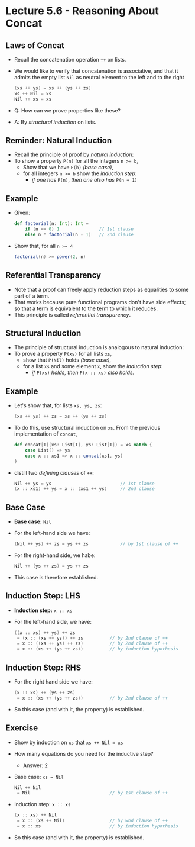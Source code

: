 # Lecture 5.6 - Reasoning About Concat

## Laws of Concat
* Recall the concatenation operation `++` on lists.
* We would like to verify that concatenation is associative, and that it admits the empty list `Nil` as neutral element to the left and to the right

	```scala
	(xs ++ ys) = xs ++ (ys ++ zs)
	xs ++ Nil = xs
	Nil ++ xs = xs
	```

* Q: How can we prove properties like these?
* A: By *structural induction* on lists.

## Reminder: Natural Induction
* Recall the principle of proof by *natural induction*:
* To show a property `P(n)` for all the integers `n >= b`,
	* Show that we have `P(b)` *(base case)*,
	* for all integers `n >= b` show the *induction step*:
		* *if one has* `P(n)`, *then one also has* `P(n + 1)`

## Example
* Given:

	```scala
	def factorial(n: Int): Int = 
		if (n == 0) 1 				// 1st clause
		else n * factorial(n - 1) 	// 2nd clause
	```

* Show that, for all `n >= 4`

	```scala
	factorial(n) >= power(2, n)
	```

## Referential Transparency
* Note that a proof can freely apply reduction steps as equalities to some part of a term.
* That works because pure functional programs don't have side effects; so that a term is equivalent to the term to which it reduces.
* This principle is called *referential transparency*.

## Structural Induction
* The principle of structural induction is analogous to natural induction:
* To prove a property `P(xs)` for all lists `xs`,
	* show that `P(Nil)` holds *(base case)*,
	* for a list `xs` and some element `x`, show the *induction step*:
		* *if* `P(xs)` *holds, then* `P(x :: xs)` *also holds.*  

## Example
* Let's show that, for lists `xs, ys, zs`:

	```scala
	(xs ++ ys) ++ zs = xs ++ (ys ++ zs)
	```
	
* To do this, use structural induction on `xs`. From the previous implementation of `concat`,

	```scala
	def concat[T](xs: List[T], ys: List[T]) = xs match {
		case List() => ys
		case x :: xs1 => x :: concat(xs1, ys)
	}
	```

* distill two *defining clauses* of `++`:

	```scala
	Nil ++ ys = ys							// 1st clause
	(x :: xs1) ++ ys = x :: (xs1 ++ ys) 	// 2nd clause
	```
	
## Base Case
* **Base case:** `Nil`
* For the left-hand side we have:

	```scala
	(Nil ++ ys) ++ zs = ys ++ zs 			// by 1st clause of ++
	```
	
* For the right-hand side, we habe:

	```scala
	Nil ++ (ys ++ zs) = ys ++ zs
	```
	
* This case is therefore established.

## Induction Step: LHS
* **Induction step:** `x :: xs`
* For the left-hand side, we have:

	```scala
	((x :: xs) ++ ys) ++ zs
	 = (x :: (xs ++ ys)) ++ zs 			// by 2nd clause of ++
	 = x :: ((xs ++ ys) ++ zs) 			// by 2nd clause of ++
	 = x :: (xs ++ (ys ++ zs))			// by induction hypothesis
	```
	
## Induction Step: RHS
* For the right hand side we have:

	```scala
	(x :: xs) ++ (ys ++ zs)
	 = x :: (xs ++ (ys ++ zs)) 			// by 2nd clause of ++
	```
	
* So this case (and with it, the property) is established. 

## Exercise
* Show by induction on `xs` that `xs ++ Nil = xs`
* How many equations do you need for the inductive step?
	* Answer: 2

* Base case: `xs = Nil`

	```scala
	Nil ++ Nil
	 = Nil 								// by 1st clause of ++
	```

* Induction step: `x :: xs`

	```scala
	(x :: xs) ++ Nil
	 = x :: (xs ++ Nil)					// by wnd clause of ++
	 = x :: xs							// by induction hypothesis
	```
	
* So this case (and with it, the property) is established. 
